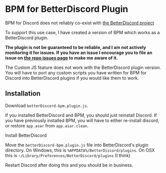 # BPM for BetterDiscord Plugin

BPM for Discord does not reliably co-exist with [the BetterDiscord project](https://github.com/Jiiks/BetterDiscordApp)

To support this use case, I have created a version of BPM which works as a BetterDiscord plugin.

**The plugin is not be guaranteed to be reliable, and I am not actively monitoring it for issues.  If you have an issue I encourage you to file an issue on [the repo issues page](https://github.com/ByzantineFailure/BPM-for-Discord/issues) to make me aware of it.**

The Custom JS feature does not work with the BetterDiscord plugin version.  You will have to port any custom scripts you have written for BPM for Discord into BetterDiscord plugins if you would like them to work.

## Installation

Download `betterDiscord-bpm.plugin.js`.

If you installed BetterDiscord and BPM, you should just reinstall Discord.  If you have previously installed BPM, you will have to either re-install discord, or restore `app.asar` from `app.asar.clean`.  

Install BetterDiscord

Move the `betterDiscord-bpm.plugin.js` file into BetterDiscord's plugin directory.  On Windows, this is `%APPDATA%/BetterDiscord/plugins`.  On OSX this is `~/Library/Preferences/BetterDiscord/plugins` (I think)

Restart Discord after doing this and you should be in business.
